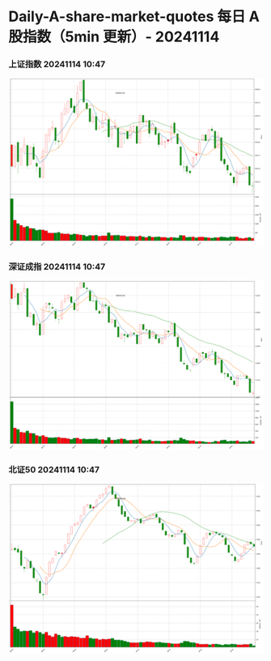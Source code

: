 
# Daily-A-share-market-quotes 每日 A 股指数（5min 更新）- 20241114

### 上证指数 20241114 10:47
![](./fig/2024/11/20241114-sh000001.png)

### 深证成指 20241114 10:47
![](./fig/2024/11/20241114-sz399001.png)

### 北证50 20241114 10:47
![](./fig/2024/11/20241114-bj899050.png)
